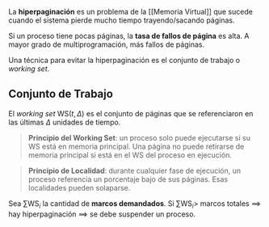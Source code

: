 La **hiperpaginación** es un problema de la [[Memoria Virtual]] que sucede cuando el sistema pierde mucho tiempo trayendo/sacando páginas. 

Si un proceso tiene pocas páginas, la **tasa de fallos de página** es alta. A mayor grado de multiprogramación, más fallos de páginas.

Una técnica para evitar la hiperpaginación es el conjunto de trabajo o *working set*.

## Conjunto de Trabajo

El *working set* $\text{WS}(t, \Delta)$ es el conjunto de páginas que se referenciaron en las últimas $\Delta$ unidades de tiempo. 

>**Principio del Working Set**: un proceso solo puede ejecutarse si su $\text{WS}$ está en memoria principal. Una página no puede retirarse de memoria principal si está en el $\text{WS}$ del proceso en ejecución.

>**Principio de Localidad**: durante cualquier fase de ejecución, un proceso referencia un porcentaje bajo de sus páginas. Esas localidades pueden solaparse.

Sea $\sum{\text{WS}_i}$ la cantidad de **marcos demandados**. Si $\sum{\text{WS}_i} \gt$ marcos totales $\implies$ hay hiperpaginación $\implies$ se debe suspender un proceso.
